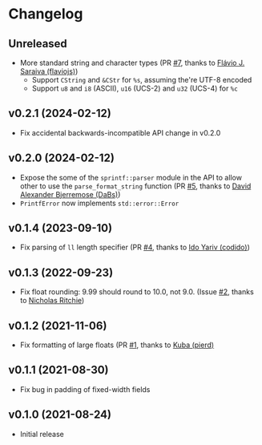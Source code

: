 # Changelog

## Unreleased

 * More standard string and character types (PR [#7][PR7], thanks to  [Flávio J. Saraiva (flaviojs)][flaviojs])
    * Support `CString` and `&CStr` for `%s`, assuming the're UTF-8 encoded
    * Support `u8` and `i8` (ASCII), `u16` (UCS-2) and `u32` (UCS-4) for `%c`

[PR7]: https://github.com/tjol/sprintf-rs/pull/7
[flaviojs]: https://github.com/flaviojs

## v0.2.1 (2024-02-12)

 * Fix accidental backwards-incompatible API change in v0.2.0

## v0.2.0 (2024-02-12)

 * Expose the some of the `sprintf::parser` module in the API to allow other to use the `parse_format_string` function (PR [#5][PR5], thanks to [David Alexander Bjerremose (DaBs)][DaBs])
 * `PrintfError` now implements `std::error::Error`

[PR5]: https://github.com/tjol/sprintf-rs/pull/5
[DaBs]: https://github.com/DaBs

## v0.1.4 (2023-09-10)

 * Fix parsing of `ll` length specifier (PR [#4][PR4], thanks to [Ido Yariv (codido)][codido])

[PR4]: https://github.com/tjol/sprintf-rs/pull/4
[codido]: https://github.com/codido

## v0.1.3 (2022-09-23)

 * Fix float rounding: 9.99 should round to 10.0, not 9.0. (Issue [#2][bug2], thanks to [Nicholas Ritchie][NicholasWMRitchie])

[bug2]: https://github.com/tjol/sprintf-rs/issues/2
[NicholasWMRitchie]: https://github.com/NicholasWMRitchie

## v0.1.2 (2021-11-06)

 * Fix formatting of large floats (PR [#1][PR1], thanks to [Kuba (pierd)][pierd]

[PR1]: https://github.com/tjol/sprintf-rs/pull/1
[pierd]: https://github.com/pierd

## v0.1.1 (2021-08-30)

 * Fix bug in padding of fixed-width fields

## v0.1.0 (2021-08-24)

 * Initial release
